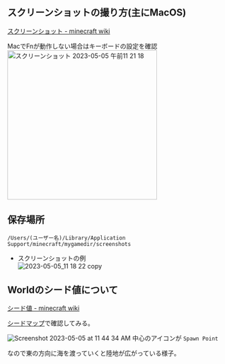 ## スクリーンショットの撮り方(主にMacOS)
[スクリーンショット - minecraft wiki](https://minecraft.fandom.com/ja/wiki/%E3%82%B9%E3%82%AF%E3%83%AA%E3%83%BC%E3%83%B3%E3%82%B7%E3%83%A7%E3%83%83%E3%83%88)

MacでFnが動作しない場合はキーボードの設定を確認  
<img width="338" alt="スクリーンショット 2023-05-05 午前11 21 18" src="https://user-images.githubusercontent.com/948237/236365912-09bada74-f209-4b56-b44e-43bc5810fab5.png">
## 保存場所
```
/Users/(ユーザー名)/Library/Application Support/minecraft/mygamedir/screenshots
```
- スクリーンショットの例  
![2023-05-05_11 18 22 copy](https://user-images.githubusercontent.com/948237/236366896-e5cb5671-2664-4f75-9c1a-6f02299e43e1.jpg)

## Worldのシード値について
[シード値 - minecraft wiki](https://minecraft.fandom.com/ja/wiki/%E3%82%B7%E3%83%BC%E3%83%89%E5%80%A4)

[シードマップ](https://www.chunkbase.com/apps/seed-map#7720807163619111538)で確認してみる。

![Screenshot 2023-05-05 at 11 44 34 AM](https://user-images.githubusercontent.com/948237/236367718-1aea9948-d9f1-4082-9a73-9b6b0a097e6c.png)
中心のアイコンが `Spawn Point` 

なので東の方向に海を渡っていくと陸地が広がっている様子。
